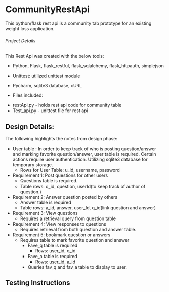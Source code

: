 # CommunityRestApi

This python/flask rest api is a community tab prototype for an existing weight loss application. 

###### Project Details
This Rest Api was created with the below tools:
  * Python, Flask, flask_restful, flask_sqlalchemy, flask_httpauth, simplejson
  * Unittest: utilized unittest module
  * Pycharm, sqlite3 database, cURL

* Files included: 
 - restApi.py - holds rest api code for community table
 - Test_api.py - unittest file for rest api


## Design Details: 
The following highlights the notes from design phase:


 * User table : In order to keep track of who is posting question/answer and marking favorite question/answer, user table is required. Certain actions require user authentication. Utilizing sqlite3 database for temporary storage.  
    * Rows for User Table: u_id, username, password
 * Requirement 1: Post questions for other users  
    * Questions table is required.
    * Table rows: q_id, question, userId(to keep track of author of question.)
 * Requirement 2: Answer question posted by others
    * Answer table is required
    * Table rows: a_id, answer, user_Id, q_id(link question and answer)
 * Requirement 3: View questions
    * Requires a retrieval query from question table
 * Requirement 4: View responses to questions
    * Requires retrieval from both question and answer table.
 * Requirement 5: bookmark question or answers
    * Requires table to mark favorite question and answer
       * Fave_q table is required
         * Rows: user_id, q_id
       * Fave_a table is required
         * Rows: user_id, a_id
      * Queries fav_q and fav_a table to display to user. 
      
      
## Testing Instructions


